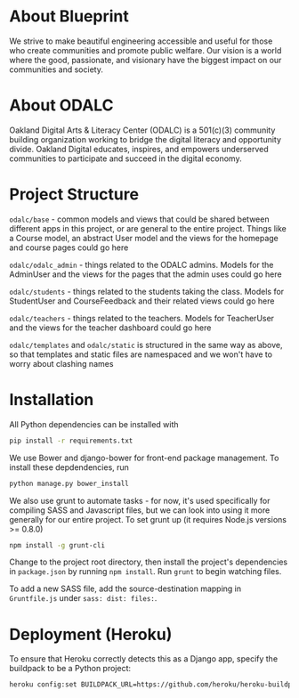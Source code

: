 About Blueprint
=======
We strive to make beautiful engineering accessible and useful for those who create communities and promote public welfare. Our vision is a world where the good, passionate, and visionary have the biggest impact on our communities and society.

About ODALC
=======
Oakland Digital Arts & Literacy Center (ODALC) is a 501(c)(3) community building organization working to bridge the digital literacy and opportunity divide. Oakland Digital educates, inspires, and empowers underserved communities to participate and succeed in the digital economy.

Project Structure
=======
``odalc/base`` - common models and views that could be shared between different apps in this project, or are general to the entire project. Things like a Course model, an abstract User model and the views for the homepage and course pages could go here

``odalc/odalc_admin`` - things related to the ODALC admins. Models for the AdminUser and the views for the pages that the admin uses could go here

``odalc/students`` - things related to the students taking the class. Models for StudentUser and CourseFeedback and their related views could go here

``odalc/teachers`` - things related to the teachers. Models for TeacherUser and the views for the teacher dashboard could go here

``odalc/templates`` and ``odalc/static`` is structured in the same way as above, so that templates and static files are namespaced and we won't have to worry about clashing names

Installation
=======
All Python dependencies can be installed with
```bash
pip install -r requirements.txt
```

We use Bower and django-bower for front-end package management. To install these depdendencies, run
```bash
python manage.py bower_install
```

We also use grunt to automate tasks - for now, it's used specifically for compiling SASS and Javascript files, but we can look into using it more generally for our entire project. To set grunt up (it requires Node.js versions >= 0.8.0)
```bash
npm install -g grunt-cli
```
Change to the project root directory, then install the project's dependencies in ``package.json`` by running ``npm install``.
Run ``grunt`` to begin watching files.

To add a new SASS file, add the source-destination mapping in ``Gruntfile.js`` under ``sass: dist: files:``.

Deployment (Heroku)
==========
To ensure that Heroku correctly detects this as a Django app, specify the buildpack to be a Python project:
```bash
heroku config:set BUILDPACK_URL=https://github.com/heroku/heroku-buildpack-python
```
